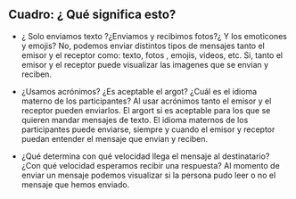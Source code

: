 ## Cuadro: ¿ Qué significa esto?
- ¿ Solo enviamos texto ?¿Enviamos y recibimos fotos?¿ Y los emoticones y emojis?
No, podemos enviar distintos tipos de mensajes tanto el emisor y el receptor como: texto, fotos , emojis, videos, etc.
Si, tanto el emisor y el receptor puede visualizar las imagenes que se envian y reciben.

- ¿Usamos acrónimos? ¿Es aceptable el argot? ¿Cuál es el idioma materno de los participantes?
Al usar acrónimos tanto el emisor y el receptor pueden enviarlos.
El argort si es aceptable para los que se quieren mandar mensajes de texto.
El idioma maternos de los participantes puede enviarse, siempre y cuando el emisor y receptor puedan entender el mensaje que envian y reciben.

- ¿Qué determina con qué velocidad llega el mensaje al destinatario? ¿Con qué velocidad esperamos recibir una respuesta?
Al momento de enviar un mensaje podemos visualizar si la persona pudo leer o no el mensaje que hemos enviado.
